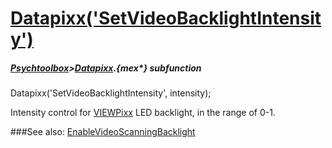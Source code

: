 # [Datapixx('SetVideoBacklightIntensity')](Datapixx-SetVideoBacklightIntensity) 
##### [Psychtoolbox](Psychtoolbox)>[Datapixx](Datapixx).{mex*} subfunction

Datapixx('SetVideoBacklightIntensity', intensity);

Intensity control for [VIEWPixx](VIEWPixx) LED backlight, in the range of 0-1.  
  


###See also:
[EnableVideoScanningBacklight](Datapixx-EnableVideoScanningBacklight)
